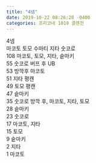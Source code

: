 ```yaml
---
title: "4넴"
date: 2019-10-22 08:26:28 -0400
categories: 프리코네 1019 클랜전
---
```



4넴  
마코토 토모 수마티 지타 숫코로	  
108	마코토, 토모, 지타, 숱마키  
55	숫코로 버프 후 UB    
53	방깍후 마코토  
51	지타 평캔  
49	토모 평캔  
47	숱마키  
35	숫코로 방깍 후, 마코토, 지타, 토모  
28	숱마키  
23	숫코로  
17	마코토, 지타  
15	토모  
9	숱마키  
2	지타  
1	마코토  

